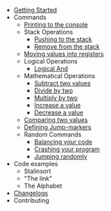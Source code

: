 * [Getting Started](getting_started.md)
* Commands
    * [Printing to the console](commands/printing.md)
    * Stack Operations
        * [Pushing to the stack](commands/push.md)
        * [Remove from the stack](commands/pop.md)
    * [Moving values into registers](commands/move_values.md)
    * Logical Operations
        * [Logical And](commands/logical_and.md)
    * Mathematical Operations  
        * [Subtract two values](commands/logical_and.md)
        * [Divide by two](commands/logical_and.md)
        * [Multiply by two](commands/logical_and.md)
        * [Increase a value](commands/logical_and.md)
        * [Decrease a value](commands/logical_and.md)
    * [Comparing two values](README.md) 
    * [Defining Jump-markers](README.md) 
    * Random Commands 
        * [Balancing your code](README.md)
        * [Crashing your program](README.md)
        * [Jumping randomly](README.md)
* Code examples
    * Stalinsort
    * "The link"
    * The Alphabet
* [Changelogs](changelog.md)    
* Contributing